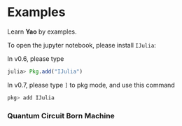 # Examples

Learn **Yao** by examples.

To open the jupyter notebook, please install `IJulia`:

In v0.6, please type

```julia
julia> Pkg.add("IJulia")
```

In v0.7, please type `]` to pkg mode, and use this command

```julia
pkg> add IJulia
```

### Quantum Circuit Born Machine
